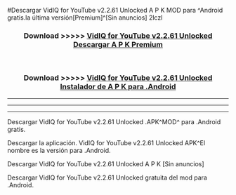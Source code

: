 #Descargar VidIQ for YouTube v2.2.61 Unlocked  A P K MOD para ^Android gratis.la última versión[Premium]^[Sin anuncios] 2lczl



<div align="center">
<h3>Download >>>>> <a href="https://es-web.web.app/?es= ${title}">VidIQ for YouTube v2.2.61 Unlocked  Descargar A P K Premium</a></h3><br>

<h3>Download >>>>> <a href="https://es-web.web.app/?es= ${title}">VidIQ for YouTube v2.2.61 Unlocked  Instalador de A P K para .Android</a></h3>
</div>


----------------------------------------------------------

----------------------------------------------------------

----------------------------------------------------------

Descargar VidIQ for YouTube v2.2.61 Unlocked  .APK^MOD^ para .Android gratis.

Descargar la aplicación. VidIQ for YouTube v2.2.61 Unlocked  APK^El nombre es la versión para .Android.

Descargar VidIQ for YouTube v2.2.61 Unlocked  A P K [Sin anuncios]

Descargar VidIQ for YouTube v2.2.61 Unlocked  gratuita del mod para .Android.
